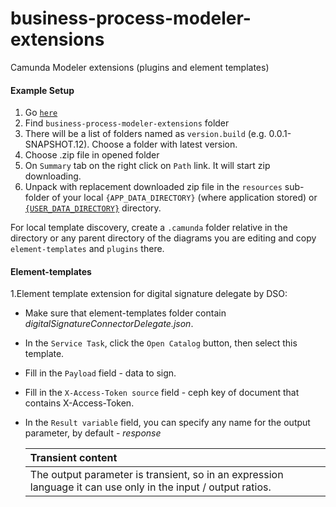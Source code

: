 # business-process-modeler-extensions

Camunda Modeler extensions (plugins and element templates)

#### Example Setup

1. Go [`here`](https://nexus-mdtu-ddm-edp-cicd.apps.cicd2.mdtu-ddm.projects.epam.com/#browse/browse:extensions)
2. Find `business-process-modeler-extensions` folder
3. There will be a list of folders named as `version.build` (e.g. 0.0.1-SNAPSHOT.12). Choose a folder with latest version.
4. Choose .zip file in opened folder
5. On `Summary` tab on the right click on `Path` link. It will start zip downloading. 
6. Unpack with replacement downloaded zip file in the `resources` sub-folder of your local `{APP_DATA_DIRECTORY}` (where application stored) or [`{USER_DATA_DIRECTORY}`](https://github.com/camunda/camunda-modeler/tree/master/docs/search-paths#user-data-directory) directory.

For local template discovery, create a `.camunda` folder relative in the directory
or any parent directory of the diagrams you are editing and copy `element-templates` and `plugins` there.

#### Element-templates

1.Element template extension for digital signature delegate by DSO:
- Make sure that element-templates folder contain *digitalSignatureConnectorDelegate.json*.
- In the `Service Task`, click the `Open Catalog` button, then select this template.
- Fill in the `Payload` field - data to sign.
- Fill in the `X-Access-Token source` field - ceph key of document that contains X-Access-Token.
- In the `Result variable` field, you can specify any name for the output parameter, by default - *response*
  
  | Transient content          |
  |:---------------------------|
  | The output parameter is transient, so in an expression language it can use only in the input / output ratios.|